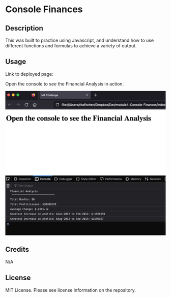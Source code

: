 # Console Finances

## Description
This was built to practice using Javascript, and understand how to use different functions and formulas to achieve a variety of output.  


## Usage
Link to deployed page: 

Open the console to see the Financial Analysis in action.

![alt text](./M4-screenshot.png)




## Credits
N/A


## License
MIT License. Please see license information on the repository. 
